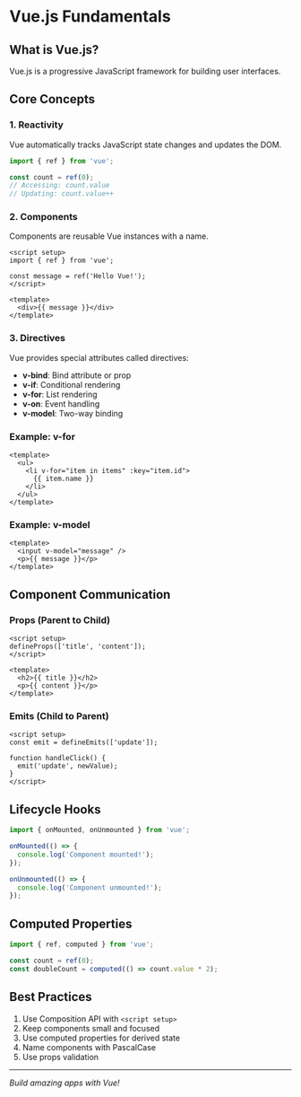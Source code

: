 # Vue.js Fundamentals

## What is Vue.js?

Vue.js is a progressive JavaScript framework for building user interfaces.

## Core Concepts

### 1. Reactivity

Vue automatically tracks JavaScript state changes and updates the DOM.

```javascript
import { ref } from 'vue';

const count = ref(0);
// Accessing: count.value
// Updating: count.value++
```

### 2. Components

Components are reusable Vue instances with a name.

```vue
<script setup>
import { ref } from 'vue';

const message = ref('Hello Vue!');
</script>

<template>
  <div>{{ message }}</div>
</template>
```

### 3. Directives

Vue provides special attributes called directives:

- **v-bind**: Bind attribute or prop
- **v-if**: Conditional rendering
- **v-for**: List rendering
- **v-on**: Event handling
- **v-model**: Two-way binding

### Example: v-for

```vue
<template>
  <ul>
    <li v-for="item in items" :key="item.id">
      {{ item.name }}
    </li>
  </ul>
</template>
```

### Example: v-model

```vue
<template>
  <input v-model="message" />
  <p>{{ message }}</p>
</template>
```

## Component Communication

### Props (Parent to Child)

```vue
<script setup>
defineProps(['title', 'content']);
</script>

<template>
  <h2>{{ title }}</h2>
  <p>{{ content }}</p>
</template>
```

### Emits (Child to Parent)

```vue
<script setup>
const emit = defineEmits(['update']);

function handleClick() {
  emit('update', newValue);
}
</script>
```

## Lifecycle Hooks

```javascript
import { onMounted, onUnmounted } from 'vue';

onMounted(() => {
  console.log('Component mounted!');
});

onUnmounted(() => {
  console.log('Component unmounted!');
});
```

## Computed Properties

```javascript
import { ref, computed } from 'vue';

const count = ref(0);
const doubleCount = computed(() => count.value * 2);
```

## Best Practices

1. Use Composition API with `<script setup>`
2. Keep components small and focused
3. Use computed properties for derived state
4. Name components with PascalCase
5. Use props validation

---

*Build amazing apps with Vue!*
